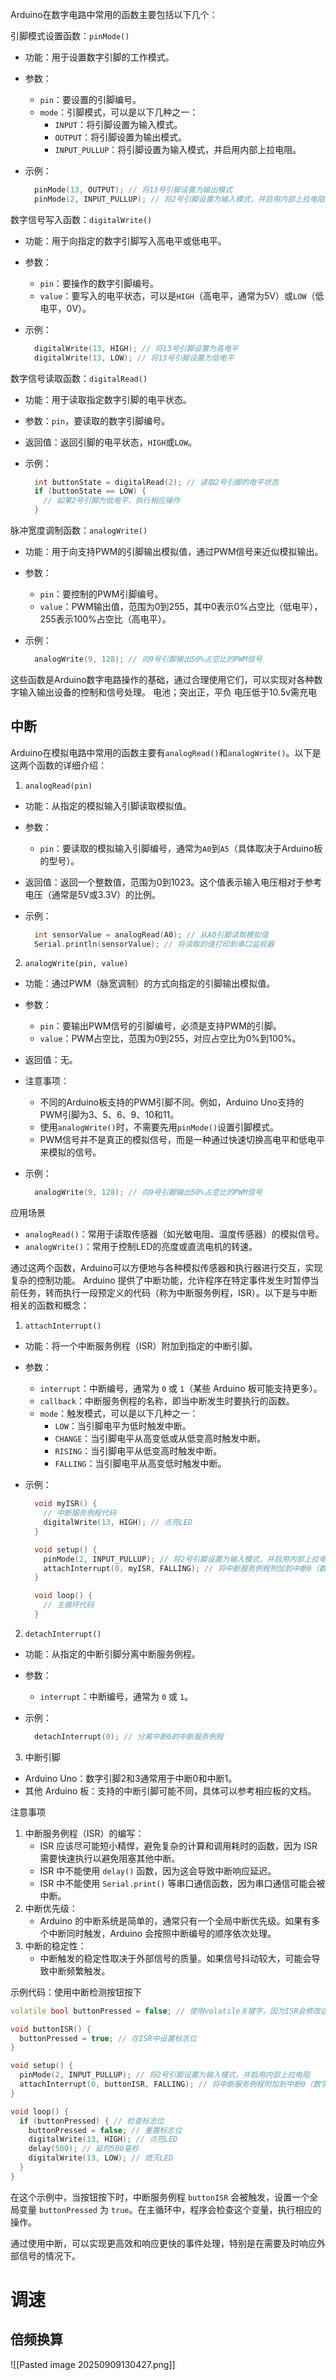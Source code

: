 Arduino在数字电路中常用的函数主要包括以下几个：

引脚模式设置函数：`pinMode()`
- 功能：用于设置数字引脚的工作模式。
- 参数：
  - `pin`：要设置的引脚编号。
  - `mode`：引脚模式，可以是以下几种之一：
      - `INPUT`：将引脚设置为输入模式。
      - `OUTPUT`：将引脚设置为输出模式。
      - `INPUT_PULLUP`：将引脚设置为输入模式，并启用内部上拉电阻。
- 示例：
  
  ```cpp
    pinMode(13, OUTPUT); // 将13号引脚设置为输出模式
    pinMode(2, INPUT_PULLUP); // 将2号引脚设置为输入模式，并启用内部上拉电阻
    ```

数字信号写入函数：`digitalWrite()`
- 功能：用于向指定的数字引脚写入高电平或低电平。
- 参数：
  - `pin`：要操作的数字引脚编号。
  - `value`：要写入的电平状态，可以是`HIGH`（高电平，通常为5V）或`LOW`（低电平，0V）。
- 示例：
  
  ```cpp
    digitalWrite(13, HIGH); // 将13号引脚设置为高电平
    digitalWrite(13, LOW); // 将13号引脚设置为低电平
    ```

数字信号读取函数：`digitalRead()`
- 功能：用于读取指定数字引脚的电平状态。
- 参数：`pin`，要读取的数字引脚编号。
- 返回值：返回引脚的电平状态，`HIGH`或`LOW`。
- 示例：
  
  ```cpp
    int buttonState = digitalRead(2); // 读取2号引脚的电平状态
    if (buttonState == LOW) {
      // 如果2号引脚为低电平，执行相应操作
    }
    ```

脉冲宽度调制函数：`analogWrite()`
- 功能：用于向支持PWM的引脚输出模拟值，通过PWM信号来近似模拟输出。
- 参数：
  - `pin`：要控制的PWM引脚编号。
  - `value`：PWM输出值，范围为0到255，其中0表示0%占空比（低电平），255表示100%占空比（高电平）。
- 示例：
  
  ```cpp
    analogWrite(9, 128); // 向9号引脚输出50%占空比的PWM信号
    ```

这些函数是Arduino数字电路操作的基础，通过合理使用它们，可以实现对各种数字输入输出设备的控制和信号处理。
电池；突出正，平负
电压低于10.5v需充电

## 中断
Arduino在模拟电路中常用的函数主要有`analogRead()`和`analogWrite()`。以下是这两个函数的详细介绍：

1. `analogRead(pin)`
- 功能：从指定的模拟输入引脚读取模拟值。
- 参数：
  - `pin`：要读取的模拟输入引脚编号，通常为`A0`到`A5`（具体取决于Arduino板的型号）。
- 返回值：返回一个整数值，范围为0到1023。这个值表示输入电压相对于参考电压（通常是5V或3.3V）的比例。
- 示例：
  
  ```cpp
    int sensorValue = analogRead(A0); // 从A0引脚读取模拟值
    Serial.println(sensorValue); // 将读取的值打印到串口监视器
    ```

2. `analogWrite(pin, value)`
- 功能：通过PWM（脉宽调制）的方式向指定的引脚输出模拟值。
- 参数：
  - `pin`：要输出PWM信号的引脚编号，必须是支持PWM的引脚。
  - `value`：PWM占空比，范围为0到255，对应占空比为0%到100%。
- 返回值：无。
- 注意事项：
  - 不同的Arduino板支持的PWM引脚不同。例如，Arduino Uno支持的PWM引脚为3、5、6、9、10和11。
  - 使用`analogWrite()`时，不需要先用`pinMode()`设置引脚模式。
  - PWM信号并不是真正的模拟信号，而是一种通过快速切换高电平和低电平来模拟的信号。
- 示例：
  
  ```cpp
    analogWrite(9, 128); // 向9号引脚输出50%占空比的PWM信号
    ```

应用场景
- `analogRead()`：常用于读取传感器（如光敏电阻、温度传感器）的模拟信号。
- `analogWrite()`：常用于控制LED的亮度或直流电机的转速。

通过这两个函数，Arduino可以方便地与各种模拟传感器和执行器进行交互，实现复杂的控制功能。
Arduino 提供了中断功能，允许程序在特定事件发生时暂停当前任务，转而执行一段预定义的代码（称为中断服务例程，ISR）。以下是与中断相关的函数和概念：

1. `attachInterrupt()`
- 功能：将一个中断服务例程（ISR）附加到指定的中断引脚。
- 参数：
  - `interrupt`：中断编号，通常为 `0` 或 `1`（某些 Arduino 板可能支持更多）。
  - `callback`：中断服务例程的名称，即当中断发生时要执行的函数。
  - `mode`：触发模式，可以是以下几种之一：
      - `LOW`：当引脚电平为低时触发中断。
      - `CHANGE`：当引脚电平从高变低或从低变高时触发中断。
      - `RISING`：当引脚电平从低变高时触发中断。
      - `FALLING`：当引脚电平从高变低时触发中断。
- 示例：
  
  ```cpp
    void myISR() {
      // 中断服务例程代码
      digitalWrite(13, HIGH); // 点亮LED
    }

    void setup() {
      pinMode(2, INPUT_PULLUP); // 将2号引脚设置为输入模式，并启用内部上拉电阻
      attachInterrupt(0, myISR, FALLING); // 将中断服务例程附加到中断0（数字2引脚），当电平从高变低时触发
    }

    void loop() {
      // 主循环代码
    }
    ```

2. `detachInterrupt()`
- 功能：从指定的中断引脚分离中断服务例程。
- 参数：
  - `interrupt`：中断编号，通常为 `0` 或 `1`。
- 示例：
  
  ```cpp
    detachInterrupt(0); // 分离中断0的中断服务例程
    ```

3. 中断引脚
- Arduino Uno：数字引脚2和3通常用于中断0和中断1。
- 其他 Arduino 板：支持的中断引脚可能不同，具体可以参考相应板的文档。

注意事项
1. 中断服务例程（ISR）的编写：
   - ISR 应该尽可能短小精悍，避免复杂的计算和调用耗时的函数，因为 ISR 需要快速执行以避免阻塞其他中断。
   - ISR 中不能使用 `delay()` 函数，因为这会导致中断响应延迟。
   - ISR 中不能使用 `Serial.print()` 等串口通信函数，因为串口通信可能会被中断。
2. 中断优先级：
   - Arduino 的中断系统是简单的，通常只有一个全局中断优先级。如果有多个中断同时触发，Arduino 会按照中断编号的顺序依次处理。
3. 中断的稳定性：
   - 中断触发的稳定性取决于外部信号的质量。如果信号抖动较大，可能会导致中断频繁触发。

示例代码：使用中断检测按钮按下

```cpp
volatile bool buttonPressed = false; // 使用volatile关键字，因为ISR会修改这个变量

void buttonISR() {
  buttonPressed = true; // 在ISR中设置标志位
}

void setup() {
  pinMode(2, INPUT_PULLUP); // 将2号引脚设置为输入模式，并启用内部上拉电阻
  attachInterrupt(0, buttonISR, FALLING); // 将中断服务例程附加到中断0（数字2引脚），当电平从高变低时触发
}

void loop() {
  if (buttonPressed) { // 检查标志位
    buttonPressed = false; // 重置标志位
    digitalWrite(13, HIGH); // 点亮LED
    delay(500); // 延时500毫秒
    digitalWrite(13, LOW); // 熄灭LED
  }
}
```

在这个示例中，当按钮按下时，中断服务例程 `buttonISR` 会被触发，设置一个全局变量 `buttonPressed` 为 `true`。在主循环中，程序会检查这个变量，执行相应的操作。

通过使用中断，可以实现更高效和响应更快的事件处理，特别是在需要及时响应外部信号的情况下。
# 调速
## 倍频换算
![[Pasted image 20250909130427.png]]
